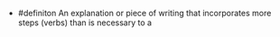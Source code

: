 - #definiton An explanation or piece of writing that incorporates more steps (verbs) than is necessary to a